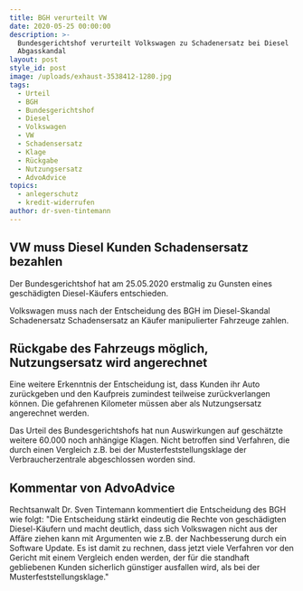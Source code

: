 ```yaml
---
title: BGH verurteilt VW
date: 2020-05-25 00:00:00
description: >-
  Bundesgerichtshof verurteilt Volkswagen zu Schadenersatz bei Diesel
  Abgasskandal
layout: post
style_id: post
image: /uploads/exhaust-3538412-1280.jpg
tags:
  - Urteil
  - BGH
  - Bundesgerichtshof
  - Diesel
  - Volkswagen
  - VW
  - Schadensersatz
  - Klage
  - Rückgabe
  - Nutzungsersatz
  - AdvoAdvice
topics:
  - anlegerschutz
  - kredit-widerrufen
author: dr-sven-tintemann
---
```


## VW muss Diesel Kunden Schadensersatz bezahlen

Der Bundesgerichtshof hat am 25.05.2020 erstmalig zu Gunsten eines geschädigten Diesel-Käufers entschieden.

Volkswagen muss nach der Entscheidung des BGH im Diesel-Skandal Schadenersatz Schadensersatz an Käufer manipulierter Fahrzeuge zahlen.

## Rückgabe des Fahrzeugs möglich, Nutzungsersatz wird angerechnet

Eine weitere Erkenntnis der Entscheidung ist, dass Kunden ihr Auto zurückgeben und den Kaufpreis zumindest teilweise zurückverlangen können. Die gefahrenen Kilometer müssen aber als Nutzungsersatz angerechnet werden.

Das Urteil des Bundesgerichtshofs hat nun Auswirkungen auf geschätzte weitere 60.000 noch anhängige Klagen. Nicht betroffen sind Verfahren, die durch einen Vergleich z.B. bei der Musterfeststellungsklage der Verbraucherzentrale abgeschlossen worden sind.&nbsp;

## Kommentar von AdvoAdvice

Rechtsanwalt Dr. Sven Tintemann kommentiert die Entscheidung des BGH wie folgt: "Die Entscheidung stärkt eindeutig die Rechte von geschädigten Diesel-Käufern und macht deutlich, dass sich Volkswagen nicht aus der Affäre ziehen kann mit Argumenten wie z.B. der Nachbesserung durch ein Software Update. Es ist damit zu rechnen, dass jetzt viele Verfahren vor den Gericht mit einem Vergleich enden werden, der für die standhaft gebliebenen Kunden sicherlich günstiger ausfallen wird, als bei der Musterfeststellungsklage."

&nbsp;